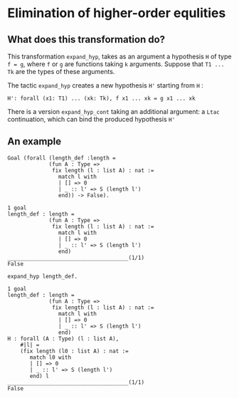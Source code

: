 # Elimination of higher-order equlities

## What does this transformation do?

This transformation `expand_hyp`, takes as an argument a hypothesis `H` of 
type `f = g`, where `f` or `g` are functions taking `k` arguments. 
Suppose that `T1 ... Tk` are the types of these arguments.

The tactic `expand_hyp` creates a new hypothesis `H'` starting from `H` : 
```
H': forall (x1: T1) ... (xk: Tk), f x1 ... xk = g x1 ... xk
```

There is a version `expand_hyp_cont` taking an additional argument: a `Ltac` continuation, 
which can bind the produced hypothesis `H'`

## An example

```
Goal (forall (length_def :length =
             (fun A : Type =>
              fix length (l : list A) : nat :=
                match l with
                | [] => 0
                | _ :: l' => S (length l')
                end)) -> False).

1 goal
length_def : length =
             (fun A : Type =>
              fix length (l : list A) : nat :=
                match l with
                | [] => 0
                | _ :: l' => S (length l')
                end)
______________________________________(1/1)
False

expand_hyp length_def.

1 goal
length_def : length =
             (fun A : Type =>
              fix length (l : list A) : nat :=
                match l with
                | [] => 0
                | _ :: l' => S (length l')
                end)
H : forall (A : Type) (l : list A),
    #|l| =
    (fix length (l0 : list A) : nat :=
       match l0 with
       | [] => 0
       | _ :: l' => S (length l')
       end) l
______________________________________(1/1)
False
```